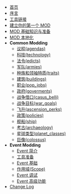 -   [首页](README.md)
-   [序言](preamble.md)
-   [工具链接](links.md)
-   [建立你的第一个 MOD](your_first_mod.md)
-   [MOD 基础知识与准备](mod_basic.md)
-   [MOD 本地化](localisation.md)
-   **Common Modding**
    -   [议程(agendas)](common_modding/agendas.md)
    -   [科技(technology)](common_modding/technology.md)
    -   [法令(edicts)](common_modding/edicts.md)
    -   [军队(armies)](common_modding/armies.md)
    -   [种族和领袖特质(traits)](common_modding/traits.md)
    -   [建筑(buildings)](common_modding/buildings.md)
    -   [职业(pop_jobs)](common_modding/pop_jobs.md)
    -   [政府(goverments)](common_modding/goverments.md)
    -   [战争借口(casus_belli)](common_modding/casus_belli.md)
    -   [战争目标(war_goals)](common_modding/war_goals.md)
    -   [飞升(ascension_perks)](common_modding/ascension_perks.md)
    -   [政策(policies)](common_modding/policies.md)
    -   [舰船(ship)](common_modding/ship.md)
    -   [考古(archaeology)](common_modding/archaeology.md)
    -   [星球类型(planet_classes)](common_modding/planet_classes.md)
    -   [巨像(colossus)](common_modding/colossus.md)
-   **Event Modding**
    -   [Event 简介](event_modding/event_overview.md)
    -   [工具准备](event_modding/tool.md)
    -   [Event 基础](event_modding/event_basic.md)
    -   [作用域(Scope)](event_modding/scope.md)
    -   [Event 调试](event_modding/event_debug.md)
    -   [Event 高级功能](event_modding/further.md)
-   [Change Log](CHANGELOG.md)

<footer id="mb-footer"></footer>
